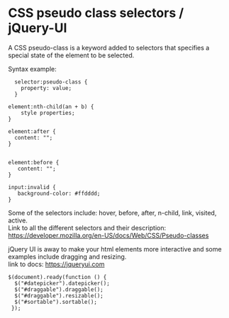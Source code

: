 # CSS pseudo class selectors / jQuery-UI

A CSS pseudo-class is a keyword added to selectors that specifies a special state of the element to be selected. 
 
Syntax example: 
```
  selector:pseudo-class {
    property: value;
  } 
  ```
  ```
  element:nth-child(an + b) {
      style properties; 
  }
  ```
  
  ```
  element:after {
    content: "";
  }


  element:before {
     content: "";
  }
  ```
  ```
  input:invalid {
     background-color: #ffdddd;
  }
  ```
  
Some of the selectors include: hover, before, after, n-child, link, visited, active. </br>
Link to all the different selectors and their description: https://developer.mozilla.org/en-US/docs/Web/CSS/Pseudo-classes
 
jQuery UI is away to make your html elements more interactive and some examples include dragging and resizing. </br>
link to docs: https://jqueryui.com 

```
$(document).ready(function () {
  $("#datepicker").datepicker(); 
  $("#draggable").draggable();
  $("#draggable").resizable(); 
  $("#sortable").sortable();
 });
